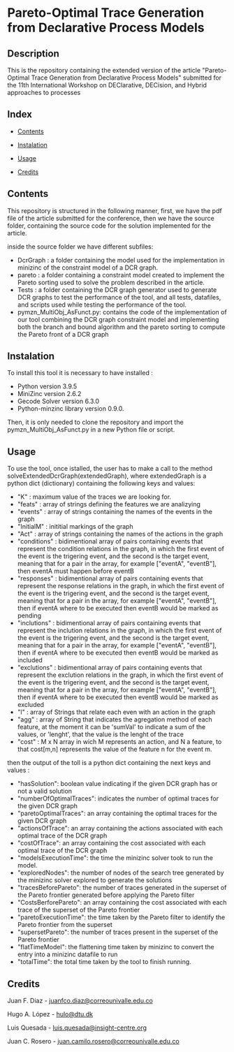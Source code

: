 
  # Pareto-Optimal Trace Generation from Declarative Process Models 

  ## Description

  This is the repository containing the extended version of the article "Pareto-Optimal Trace Generation from Declarative Process Models" 
  submitted for the 11th International Workshop on DEClarative, DECision, and Hybrid approaches to processes 
  
  ## Index ##
  
  - [Contents](#Contents)
    
  - [Instalation](#Instalation)
  
  - [Usage](#Usage)
  
  - [Credits](#Credits)

  ## Contents

  This repository is structured in the following manner, first, we have the pdf file of the article submitted for the conference, then we have the source folder,
  containing the source code for the solution implemented for the article.

  inside the source folder we have different subfiles: 
  - DcrGraph : a folder containing the model used for the implementation in minizinc of the constraint model of a DCR graph.
  - pareto : a folder containing a constraint model created to implement the Pareto sorting used to solve the problem described in the article.
  - Tests : a folder containing the DCR graph generator used to generate DCR graphs to test the performance of the tool, and all tests, datafiles,
     and scripts used while testing the performance of the tool.
  - pymzn_MultiObj_AsFunct.py: contains the code of the implementation of our tool combining the DCR graph constraint model and implementing both
    the branch and bound algorithm and the pareto sorting to compute the Pareto front of a DCR graph 

  ## Instalation

  To install this tool it is necessary to have installed :
  - Python version 3.9.5
  - MiniZinc version 2.6.2
  - Gecode Solver version 6.3.0
  - Python-minzinc library version 0.9.0.

  Then, it is only needed to clone the repository and import the pymzn_MultiObj_AsFunct.py in a new Python file or script.
  
  ## Usage

  To use the tool, once istalled, the user has to make a call to the method solveExtendedDcrGraph(extendedGraph), where 
  extendedGraph is a python dict (dictionary) containing the following keys and values:

  - "K" : maximum value of the traces we are looking for.
  - "feats" : array of strings defining the features we are analizying
  - "events" : array of strings containing the names of the events in the graph 
  - "InitialM" : inititial markings of the graph
  - "Act" : array of strings containing the names of the actions in the graph 
  - "conditions" : bidimentional array of pairs containing events that represent the condition relations in the graph, in
    which the first event of the event is the trigering event, and the second is the target event, meaning that for a pair
    in the array, for example ["eventA", "eventB"], then eventA must happen before eventB
  - "responses" :  bidimentional array of pairs containing events that represent the response relations in the graph, in
    which the first event of the event is the trigering event, and the second is the target event, meaning that for a pair
    in the array, for example ["eventA", "eventB"], then if eventA where to be executed then eventB would be marked as pending
  - "inclutions" :  bidimentional array of pairs containing events that represent the inclution relations in the graph, in
    which the first event of the event is the trigering event, and the second is the target event, meaning that for a pair
    in the array, for example ["eventA", "eventB"], then if eventA where to be executed then eventB would be marked as included
  - "exclutions" :  bidimentional array of pairs containing events that represent the exclution relations in the graph, in
    which the first event of the event is the trigering event, and the second is the target event, meaning that for a pair
    in the array, for example ["eventA", "eventB"], then if eventA where to be executed then eventB would be marked as excluded
  - "l" : array of Strings that relate each even with an action in the graph
  - "agg" : array of String that indicates the agregation method of each feature, at the moment it can be 'sumVal' to indicate a sum
    of the values, or 'lenght', that the value is the lenght of the trace
  - "cost" : M x N array in wich M represents an action, and N a feature, to that cost[m,n]  represents the value of the feature n
    for the event m.

  then the output of the toll is a python dict containing the next keys and values :

  - "hasSolution": boolean value indicating if the given DCR graph has or not a valid solution
  - "numberOfOptimalTraces": indicates the number of optimal traces for the given DCR graph
  - "paretoOptimalTraces": an array containing the optimal traces for the given DCR graph
  - "actionsOfTrace": an array containing the actions associated with each optimal trace of the DCR graph
  - "costOfTrace": an array containing the cost associated with each optimal trace of the DCR graph
  - "modelsExecutionTime": the time the minizinc solver took to run the model.
  - "exploredNodes": the number of nodes of the search tree generated by the minizinc solver explored to generate the solutions
  - "tracesBeforePareto": the number of traces generated in the superset of the Pareto frontier generated before applying the Pareto filter
  - "CostsBerforePareto": an array containing the cost associated with each trace of the superset of the Pareto frontier
  - "paretoExecutionTime": the time taken by the Pareto filter to identify the Pareto frontier from the superset 
  - "supersetPareto": the number of traces present in the superset of the Pareto frontier
  - "flatTimeModel": the flattening time taken by minizinc to convert the entry into a minizinc datafile to run 
  - "totalTime": the total time taken by the tool to finish running.

  ## Credits

  Juan F. Diaz - juanfco.diaz@correounivalle.edu.co
  
  Hugo A. López - hulo@dtu.dk
  
  Luis Quesada - luis.quesada@insight-centre.org
  
  Juan C. Rosero - juan.camilo.rosero@correounivalle.edu.co

  
  
